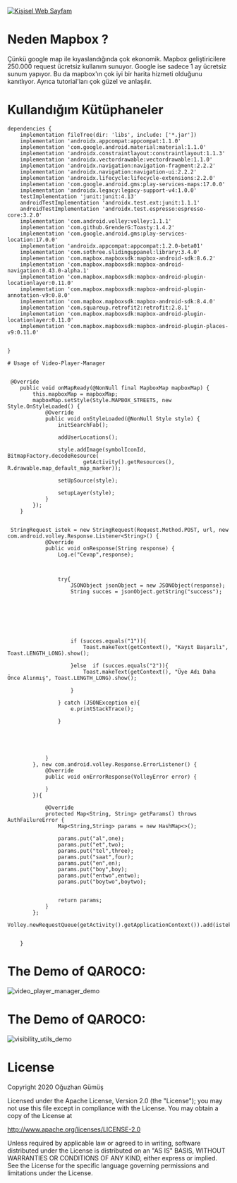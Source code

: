 



[![Kişisel Web Sayfam](https://img.shields.io/badge/web-page-red)](https://www.oguzhangumus.net/)

# Neden Mapbox ? 
 Çünkü google map ile kıyaslandığında çok ekonomik. Mapbox geliştiricilere 250.000 request ücretsiz kullanım sunuyor.
 Google ise sadece 1 ay ücretsiz sunum yapıyor. Bu da mapbox'ın çok iyi bir harita hizmeti olduğunu kanıtlıyor.
 Ayrıca tutorial'ları çok güzel ve anlaşılır. 
 



# Kullandığım Kütüphaneler
```
dependencies {
    implementation fileTree(dir: 'libs', include: ['*.jar'])
    implementation 'androidx.appcompat:appcompat:1.1.0'
    implementation 'com.google.android.material:material:1.1.0'
    implementation 'androidx.constraintlayout:constraintlayout:1.1.3'
    implementation 'androidx.vectordrawable:vectordrawable:1.1.0'
    implementation 'androidx.navigation:navigation-fragment:2.2.2'
    implementation 'androidx.navigation:navigation-ui:2.2.2'
    implementation 'androidx.lifecycle:lifecycle-extensions:2.2.0'
    implementation 'com.google.android.gms:play-services-maps:17.0.0'
    implementation 'androidx.legacy:legacy-support-v4:1.0.0'
    testImplementation 'junit:junit:4.13'
    androidTestImplementation 'androidx.test.ext:junit:1.1.1'
    androidTestImplementation 'androidx.test.espresso:espresso-core:3.2.0'
    implementation 'com.android.volley:volley:1.1.1'
    implementation 'com.github.GrenderG:Toasty:1.4.2'
    implementation 'com.google.android.gms:play-services-location:17.0.0'
    implementation 'androidx.appcompat:appcompat:1.2.0-beta01'
    implementation 'com.sothree.slidinguppanel:library:3.4.0'
    implementation 'com.mapbox.mapboxsdk:mapbox-android-sdk:8.6.2'
    implementation 'com.mapbox.mapboxsdk:mapbox-android-navigation:0.43.0-alpha.1'
    implementation 'com.mapbox.mapboxsdk:mapbox-android-plugin-locationlayer:0.11.0'
    implementation 'com.mapbox.mapboxsdk:mapbox-android-plugin-annotation-v9:0.8.0'
    implementation 'com.mapbox.mapboxsdk:mapbox-android-sdk:8.4.0'
    implementation 'com.squareup.retrofit2:retrofit:2.8.1'
    implementation 'com.mapbox.mapboxsdk:mapbox-android-plugin-locationlayer:0.11.0'
    implementation 'com.mapbox.mapboxsdk:mapbox-android-plugin-places-v9:0.11.0'


}

# Usage of Video-Player-Manager
```
```

 @Override
    public void onMapReady(@NonNull final MapboxMap mapboxMap) {
        this.mapboxMap = mapboxMap;
        mapboxMap.setStyle(Style.MAPBOX_STREETS, new Style.OnStyleLoaded() {
            @Override
            public void onStyleLoaded(@NonNull Style style) {
                initSearchFab();

                addUserLocations();

                style.addImage(symbolIconId, BitmapFactory.decodeResource(
                        getActivity().getResources(), R.drawable.map_default_map_marker));

                setUpSource(style);

                setupLayer(style);
            }
        });
    }


 StringRequest istek = new StringRequest(Request.Method.POST, url, new com.android.volley.Response.Listener<String>() {
            @Override
            public void onResponse(String response) {
                Log.e("Cevap",response);



                try{
                    JSONObject jsonObject = new JSONObject(response);
                    String succes = jsonObject.getString("success");







                    if (succes.equals("1")){
                        Toast.makeText(getContext(), "Kayıt Başarılı", Toast.LENGTH_LONG).show();

                    }else  if (succes.equals("2")){
                        Toast.makeText(getContext(), "Üye Adı Daha Önce Alınmış", Toast.LENGTH_LONG).show();

                    }

                } catch (JSONException e){
                    e.printStackTrace();

                }





            }
        }, new com.android.volley.Response.ErrorListener() {
            @Override
            public void onErrorResponse(VolleyError error) {

            }
        }){

            @Override
            protected Map<String, String> getParams() throws AuthFailureError {
                Map<String,String> params = new HashMap<>();

                params.put("al",one);
                params.put("et",two);
                params.put("tel",three);
                params.put("saat",four);
                params.put("en",en);
                params.put("boy",boy);
                params.put("entwo",entwo);
                params.put("boytwo",boytwo);


                return params;
            }
        };
        Volley.newRequestQueue(getActivity().getApplicationContext()).add(istek);


    }

```

# The Demo of QAROCO:
![video_player_manager_demo](https://user-images.githubusercontent.com/40228440/80598239-b7ce4280-8a31-11ea-8ed9-7810fd8d1a12.gif)




# The Demo of QAROCO:
![visibility_utils_demo](https://user-images.githubusercontent.com/40228440/80598643-565aa380-8a32-11ea-84b7-e72768b95168.gif)


# License

Copyright 2020 Oğuzhan Gümüş

Licensed under the Apache License, Version 2.0 (the "License");
you may not use this file except in compliance with the License.
You may obtain a copy of the License at

   http://www.apache.org/licenses/LICENSE-2.0

Unless required by applicable law or agreed to in writing, software
distributed under the License is distributed on an "AS IS" BASIS,
WITHOUT WARRANTIES OR CONDITIONS OF ANY KIND, either express or implied.
See the License for the specific language governing permissions and
limitations under the License.
